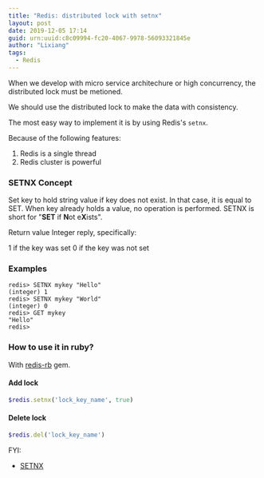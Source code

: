 ```yaml
---
title: "Redis: distributed lock with setnx"
layout: post
date: 2019-12-05 17:14
guid: urn:uuid:c8c09994-fc20-4067-9978-56093321845e
author: "Lixiang"
tags:
  - Redis
---
```


When we develop with micro service architechure or high concurrency, the distributed lock must be metioned.

We should use the distributed lock to make the data with consistency.

The most easy way to implement it is by using Redis's `setnx`.

Because of the following features:
1. Redis is a single thread
2. Redis cluster is powerful


### SETNX Concept
Set key to hold string value if key does not exist. In that case, it is equal to SET.
When key already holds a value, no operation is performed. SETNX is short for "**SET** if **N**ot e**X**ists".

Return value
Integer reply, specifically:

1 if the key was set
0 if the key was not set

### Examples

```shell
redis> SETNX mykey "Hello"
(integer) 1
redis> SETNX mykey "World"
(integer) 0
redis> GET mykey
"Hello"
redis>
```

### How to use it in ruby?

With [redis-rb](https://github.com/redis/redis-rb) gem.

#### Add lock
```ruby
$redis.setnx('lock_key_name', true)
```

#### Delete lock
```ruby
$redis.del('lock_key_name')
```

FYI:

- [SETNX](https://redis.io/commands/setnx)
